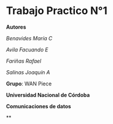 # Trabajo Practico N°1

**Autores**


_Benavides María C_

_Avila Facuando E_

_Fariñas Rafael_

_Salinas Joaquín A_


**Grupo**: WAN Piece


**Universidad Nacional de Córdoba**

**Comunicaciones de datos**

**